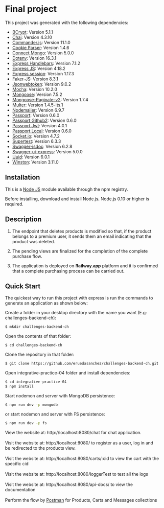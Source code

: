 # Final project 

This project was generated with the following dependencies: 

- [BCrypt](https://github.com/pyca/bcrypt): Version 5.1.1 
- [Chai](https://github.com/chaijs/chai): Version 4.3.10
- [Commander.js](https://github.com/tj/commander.js?): Version 11.1.0
- [Cookie Parser](https://github.com/expressjs/cookie-parser): Version 1.4.6
- [Connect Mongo](https://github.com/mongodb-js/connect-mongodb-session): Version 5.0.0
- [Dotenv](https://github.com/motdotla/dotenv): Version 16.3.1
- [Express Handlebars](https://github.com/express-handlebars/express-handlebars): Version 7.1.2
- [Express JS](https://github.com/expressjs/express): Version 4.18.2
- [Express session](https://github.com/expressjs/session): Version 1.17.3
- [Faker-JS](https://github.com/faker-js/faker): Version 8.3.1 
- [Jsonwebtoken](https://github.com/auth0/node-jsonwebtoken): Version 9.0.2
- [Mocha](https://github.com/mochajs/mocha): Version 10.2.0
- [Mongoose](https://github.com/Automattic/mongoose): Version 7.5.2
- [Mongoose-Paginate-v2](https://github.com/aravindnc/mongoose-paginate-v2): Version 1.7.4
- [Multer](https://github.com/expressjs/multer): Version 1.4.5-lts.1  
- [Nodemailer](https://github.com/nodemailer/nodemailer): Version 6.9.7  
- [Passport](https://github.com/jaredhanson/passport): Version 0.6.0
- [Passport Github2](https://github.com/passport/todos-express-password): Version 0.6.0
- [Passport Jwt](https://github.com/mikenicholson/passport-jwt): Version 4.0.1
- [Passport Local](https://github.com/jaredhanson/passport-local): Version 0.6.0
- [Socket.io](https://github.com/socketio/socket.io): Version 4.7.2
- [Supertest](https://github.com/ladjs/supertest): Version 6.3.3
- [Swagger-jsdoc](https://github.com/Surnet/swagger-jsdoc): Version 6.2.8
- [Swagger-ui-express](https://github.com/scottie1984/swagger-ui-express): Version 5.0.0
- [Uuid](https://github.com/uuidjs/uuid): Version 9.0.1
- [Winston](https://github.com/winstonjs/winston): Version 3.11.0

## Installation

This is a [Node JS](https://github.com/nodejs/node) module available through the npm registry.

Before installing, download and install Node.js. Node.js 0.10 or higher is required.

## Description

1. The endpoint that deletes products is modified so that, if the product belongs to a premium user, it sends them an email indicating that the product was deleted.

2. The pending views are finalized for the completion of the complete purchase flow.

3. The application is deployed on **Railway.app** platform and it is confirmed that a complete purchasing process can be carried out.

## Quick Start

The quickest way to run this project with express is run the commands to generate an application as shown below:

Create a folder in your desktop directory with the name you want (E.g: challenges-backend-ch):

```bash
$ mkdir challenges-backend-ch
```

Open the contents of that folder:

```bash
$ cd challenges-backend-ch
```

Clone the repository in that folder:

```bash
$ git clone https://github.com/eruedasanchez/challenges-backend-ch.git
```

Open integrative-practice-04 folder and install dependencies: 

```bash
$ cd integrative-practice-04
$ npm install
```

Start nodemon and server with MongoDB persistence:

```bash
$ npm run dev -p mongodb
```

or start nodemon and server with FS persistence:

```bash
$ npm run dev -p fs
```

View the website at: http://localhost:8080/chat for chat application.
<br>
<br>
Visit the website at: http://localhost:8080/ to register as a user, log in and be redirected to the products view.
<br>
<br>
Visit the website at: http://localhost:8080/carts/:cid to view the cart with the specific cid
<br>
<br>
Visit the website at: http://localhost:8080/loggerTest to test all the logs
<br>
<br>
Visit the website at: http://localhost:8080/api-docs/ to view the documentation
<br>
<br>
Perform the flow by [Postman](https://www.postman.com/) for Products, Carts and Messages collections